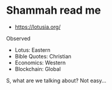 # Shammah read me

* https://lotusia.org/

Observed

* Lotus: Eastern
* Bible Quotes: Christian
* Economics: Western
* Blockchain: Global

S, what are we talking about? Not easy...

